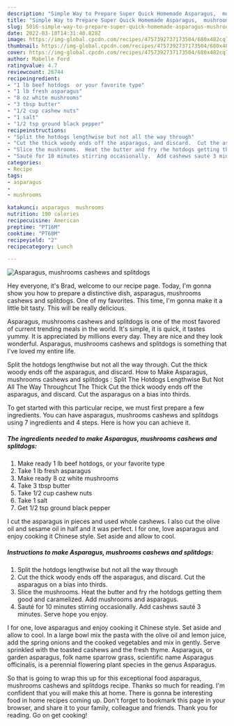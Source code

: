 ```yaml
---
description: "Simple Way to Prepare Super Quick Homemade Asparagus,  mushrooms cashews and splitdogs"
title: "Simple Way to Prepare Super Quick Homemade Asparagus,  mushrooms cashews and splitdogs"
slug: 5016-simple-way-to-prepare-super-quick-homemade-asparagus-mushrooms-cashews-and-splitdogs
date: 2022-03-10T14:31:40.828Z
image: https://img-global.cpcdn.com/recipes/4757392737173504/680x482cq70/asparagus-mushrooms-cashews-and-splitdogs-recipe-main-photo.jpg
thumbnail: https://img-global.cpcdn.com/recipes/4757392737173504/680x482cq70/asparagus-mushrooms-cashews-and-splitdogs-recipe-main-photo.jpg
cover: https://img-global.cpcdn.com/recipes/4757392737173504/680x482cq70/asparagus-mushrooms-cashews-and-splitdogs-recipe-main-photo.jpg
author: Mabelle Ford
ratingvalue: 4.7
reviewcount: 26744
recipeingredient:
- "1 lb beef hotdogs  or your favorite type"
- "1 lb fresh asparagus"
- "8 oz white mushrooms"
- "3 tbsp butter"
- "1/2 cup cashew nuts"
- "1 salt"
- "1/2 tsp ground black pepper"
recipeinstructions:
- "Split the hotdogs lengthwise but not all the way through"
- "Cut the thick woody ends off the asparagus, and discard.  Cut the asparagus on a bias into thirds."
- "Slice the mushrooms.  Heat the butter and fry rhe hotdogs getting them good and caramelized.  Add mushrooms and asparagus."
- "Sauté for 10 minutes stirring occasionally.  Add cashews sauté 3 minutes.  Serve hope you enjoy."
categories:
- Recipe
tags:
- asparagus
- 
- mushrooms

katakunci: asparagus  mushrooms 
nutrition: 190 calories
recipecuisine: American
preptime: "PT16M"
cooktime: "PT60M"
recipeyield: "2"
recipecategory: Lunch

---
```



![Asparagus,  mushrooms cashews and splitdogs](https://img-global.cpcdn.com/recipes/4757392737173504/680x482cq70/asparagus-mushrooms-cashews-and-splitdogs-recipe-main-photo.jpg)

Hey everyone, it's Brad, welcome to our recipe page. Today, I'm gonna show you how to prepare a distinctive dish, asparagus,  mushrooms cashews and splitdogs. One of my favorites. This time, I'm gonna make it a little bit tasty. This will be really delicious.

Asparagus,  mushrooms cashews and splitdogs is one of the most favored of current trending meals in the world. It's simple, it is quick, it tastes yummy. It is appreciated by millions every day. They are nice and they look wonderful. Asparagus,  mushrooms cashews and splitdogs is something that I've loved my entire life.

Split the hotdogs lengthwise but not all the way through. Cut the thick woody ends off the asparagus, and discard. How to Make Asparagus, mushrooms cashews and splitdogs : Split The Hotdogs Lengthwise But Not All The Way Throughcut The Thick Cut the thick woody ends off the asparagus, and discard. Cut the asparagus on a bias into thirds.


To get started with this particular recipe, we must first prepare a few ingredients. You can have asparagus,  mushrooms cashews and splitdogs using 7 ingredients and 4 steps. Here is how you can achieve it.

<!--inarticleads1-->

##### The ingredients needed to make Asparagus,  mushrooms cashews and splitdogs:

1. Make ready 1 lb beef hotdogs,  or your favorite type
1. Take 1 lb fresh asparagus
1. Make ready 8 oz white mushrooms
1. Take 3 tbsp butter
1. Take 1/2 cup cashew nuts
1. Take 1 salt
1. Get 1/2 tsp ground black pepper


I cut the asparagus in pieces and used whole cashews. I also cut the olive oil and sesame oil in half and it was perfect. I for one, love asparagus and enjoy cooking it Chinese style. Set aside and allow to cool. 

<!--inarticleads2-->

##### Instructions to make Asparagus,  mushrooms cashews and splitdogs:

1. Split the hotdogs lengthwise but not all the way through
1. Cut the thick woody ends off the asparagus, and discard.  Cut the asparagus on a bias into thirds.
1. Slice the mushrooms.  Heat the butter and fry rhe hotdogs getting them good and caramelized.  Add mushrooms and asparagus.
1. Sauté for 10 minutes stirring occasionally.  Add cashews sauté 3 minutes.  Serve hope you enjoy.


I for one, love asparagus and enjoy cooking it Chinese style. Set aside and allow to cool. In a large bowl mix the pasta with the olive oil and lemon juice, add the spring onions and the cooked vegetables and mix in gently. Serve sprinkled with the toasted cashews and the fresh thyme. Asparagus, or garden asparagus, folk name sparrow grass, scientific name Asparagus officinalis, is a perennial flowering plant species in the genus Asparagus. 

So that is going to wrap this up for this exceptional food asparagus,  mushrooms cashews and splitdogs recipe. Thanks so much for reading. I'm confident that you will make this at home. There is gonna be interesting food in home recipes coming up. Don't forget to bookmark this page in your browser, and share it to your family, colleague and friends. Thank you for reading. Go on get cooking!

